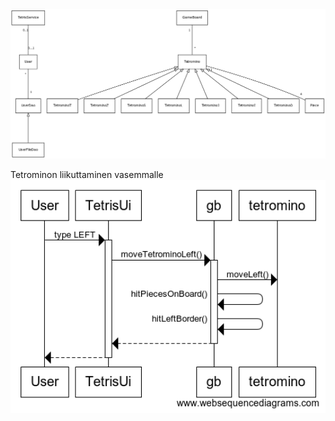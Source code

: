 <img src= "https://github.com/idaliisa/otm-harjoitustyo/blob/master/dokumentointi/kuvat/luokkakaavio.png" width="800">

Tetrominon liikuttaminen vasemmalle
<img src= "https://github.com/idaliisa/otm-harjoitustyo/blob/master/dokumentointi/kuvat/Sekvenssikaavio.png" width="800">
